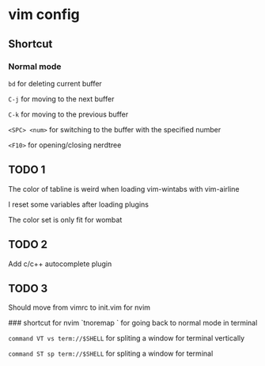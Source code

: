 # vim config

## Shortcut
### Normal mode
`bd` for deleting current buffer

`C-j` for moving to the next buffer

`C-k` for moving to the previous buffer

`<SPC> <num>` for switching to the buffer with the specified number

`<F10>` for opening/closing nerdtree

## TODO 1
<p>The color of tabline is weird when loading vim-wintabs with vim-airline</p>
<p>I reset some variables after loading plugins</p>
<p>The color set is only fit for wombat</p>

## TODO 2
<p>Add c/c++ autocomplete plugin

## TODO 3
<p>Should move from vimrc to init.vim for nvim</p>
### shortcut for nvim
`tnoremap <ESC> <C-\><C-n>` for going back to normal mode in terminal

`command VT vs term://$SHELL` for spliting a window for terminal vertically

`command ST sp term://$SHELL` for spliting a window for terminal
